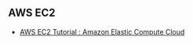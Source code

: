 ## AWS EC2

- [AWS EC2 Tutorial : Amazon Elastic Compute Cloud](https://www.edureka.co/blog/ec2-aws-tutorial-elastic-compute-cloud/)
